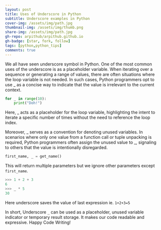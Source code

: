 ```yaml
---
layout: post
title: Uses of Underscore in Python
subtitle: Underscore examples in Python
cover-img: /assets/img/path.jpg
thumbnail-img: /assets/img/thumb.png
share-img: /assets/img/path.jpg
gh-repo: arpithub/arpithub.github.io
gh-badge: [star, fork, follow]
tags: [python,python_tips]
comments: true
---
```


We all have seen underscore symbol in Python. One of the most common uses of the underscore is as a placeholder variable. When iterating over a sequence or generating a range of values, there are often situations where the loop variable is not needed. In such cases, Python programmers opt to use _ as a concise way to indicate that the value is irrelevant to the current context.                                      

```python
for _ in range(10):
    print("Doh!")
```

Here, _ acts as a placeholder for the loop variable, highlighting the intent to iterate a specific number of times without the need to reference the loop index.

Moreover, _ serves as a convention for denoting unused variables. In scenarios where only one value from a function call or tuple unpacking is required, Python programmers often assign the unused value to _, signaling to others that the value is intentionally disregarded.

```python
first_name, _ = get_name()
```
This will return multiple parameters but we ignore other parameters except `first_name`.

```python
>>> 1 + 2 + 3
6
>>> _ * 5
30
```
Here underscore saves the value of last expression ie. `1+2+3=5`

In short, Underscore `_` can be used as a placeholder, unused variable indicator or temporary result storage. It makes our code readable and expressive. Happy Code Writing!